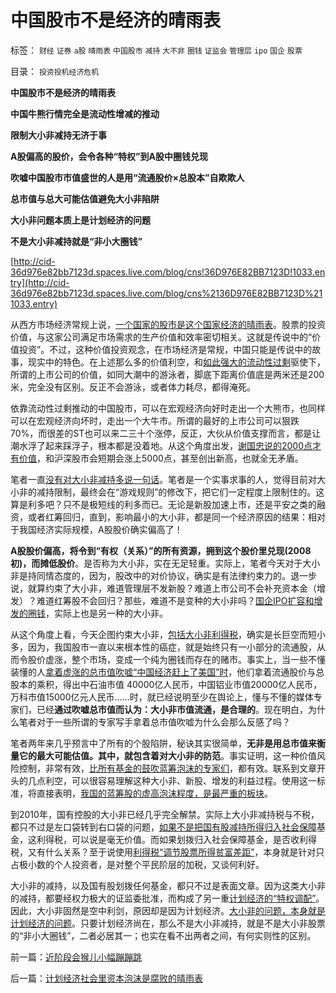# 中国股市不是经济的晴雨表

标签： `财经` `证券` `a股` `晴雨表` `中国股市` `减持` `大不非` `圈钱` `证监会` `管理层` `ipo` `国企` `股票` 

目录： `投资投机经济危机`

**中国股市不是经济的晴雨表**

**中国牛熊行情完全是流动性增减的推动**

**限制大小非减持无济于事**

**A股偏高的股价，会令各种“特权”到A股中圈钱兑现**

**吹嘘中国股市市值盛世的人是用“流通股价×总股本”自欺欺人**

**总市值与总大可能估值避免大小非陷阱**

**大小非问题本质上是计划经济的问题**

**不是大小非减持就是“非小大圈钱”**

[http://cid-36d976e82bb7123d.spaces.live.com/blog/cns!36D976E82BB7123D!1033.entry](http://cid-36d976e82bb7123d.spaces.live.com/blog/cns%2136D976E82BB7123D%211033.entry)



从西方市场经济常规上说，[一个国家的股市是这个国家经济的晴雨表](../../../2008/3/19/通胀、需求萎缩是大敌；货币政策从紧符合股民利益.md)。股票的投资价值，与这家公司满足市场需求的生产价值和效率密切相关。这就是传说中的“价值投资”。不过，这种价值投资观念，在市场经济是常规，中国只能是传说中的故事，现实中的特色。在上述那么多的价值利空，和[如此强大的流动性过剩](../../../2009/8/20/经济危机的同时别忘记了流动性过剩.md)驱使下，所谓的上市公司的价值，如同大潮中的游泳者，脚底下距离价值底是两米还是200米，完全没有区别。反正不会游泳，或者体力耗尽，都得淹死。

依靠流动性过剩推动的中国股市，可以在宏观经济向好时走出一个大熊市，也同样可以在宏观经济向坏时，走出一个大牛市。所谓的最好的上市公司可以狠跌70%，而很差的ST也可以来二三十个涨停，反正，大伙从价值支撑而言，都是让潮水浮了起来踩浮子，根本都是没着地。从这个角度出发，[谢国忠说的2000点才有价值](../../../2009/4/30/谢国忠的利益，及其预言的2500点行情中轴正在成为现实.md)，和沪深股市会短期会涨上5000点，甚至创出新高，也就全无矛盾。



笔者一直[没有对大小非减持多说一句话](../../../2008/11/17/甭替基金操心大小非和平准，闭着眼睛赚钱吧.md)。笔者是一个实事求事的人，觉得目前对大小非的减持限制，最终会在“游戏规则”的修改下，把它们一定程度上限制住的。这算是利多吧？只不是极短线的利多而已。无论是新股加速上市，还是平安之类的融资，或者红筹回归，直到，影响最小的大小非，都是同一个经济原因的结果：相对于我国经济实际规模，A股股价确实偏高了！

**A股股价偏高，将令到“有权（关系）”的所有资源，拥到这个股价里兑现(2008初)，而摊低股价**。是否称为大小非，实在无足轻重。实际上，笔者今天对于大小非是持同情态度的，因为，股改中的对价协议，确实是有法律约束力的。退一步说，就算约束了大小非，难道管理层不发新股？难道上市公司不会补充资本金（增发）？难道红筹股不会回归？那些，难道不是变种的大小非吗？[国企IPO扩容和增发的圈钱](../../../2008/8/27/国有圈钱根本不必担心控股权失落.md)，实际上也是另一种的大小非。



从这个角度上看，今天企图约束大小非，[包括大小非利得税](../../../2010/1/4/大小非转让要征税是特大利空.md)，确实是长巨空而短小多，因为，我国股市一直以来根本性的癌症，就是始终只有一小部分的流通股，从而令股价虚涨，整个市场，变成一个纯为圈钱而存在的赌市。事实上，当一些不懂装懂的人[拿着虚涨的总市值吹嘘“中国经济赶上了美国”时](../../../2007/8/30/中国股市市值超GDP,超日本可能是自欺欺人.md)，他们拿着流通股价与总股本的乘积，得出中石油市值
40000亿人民币，中国铝业市值20000亿人民币，万科市值15000亿元人民币……时，就已经说明至少在舆论上，懂与不懂的媒体专家们，已经**通过吹嘘总市值而认为：大小非市值流通，是合理的**。现在明白，为什么笔者对于一些所谓的专家写手拿着总市值吹嘘为什么会那么反感了吗？

笔者两年来几乎预言中了所有的个股陷阱，秘诀其实很简单，**无非是用总市值来衡量它的最大可能估值。其中，就包含着对大小非的防范**。事实证明，这一种价值风险控制，非常有效，[比所有基金的鼓吹蓝筹泡沫的专家们](../../../2008/3/14/蓝筹投机后果严重.md)，都有效。联系到文章开头的几点利空，可以很容易理解这种大小非、新股、增发的利益过程。使用这一标准，将直接表明，[我国的蓝筹股的虚高泡沫程度，是最严重的板块](../../../2008/7/3/招行万科平安价值投资只怕其实难符.md)。

到2010年，国有控股的大小非已经几乎完全解禁。实际上大小非减持税与不税，都只不过是左口袋转到右口袋的问题，[如果不是把国有股减持所得归入社会保障](../../../2009/6/22/国企股票划拨消息中性.md)基金，这利得税，可以说是毫无价值。而如果划拨归入社会保障基金，是否收利得税，又有什么关系？至于说使用[利得税“调节股票所得贫富差距”](../../../2010/1/4/大小非转让要征税是特大利空.md)，本身就是针对只占极小数的个人投资者，是对整个平民阶层的加税，又谈何利好。

大小非的减持，以及国有股划拨任何基金，都只不过是表面文章。因为这类大小非的减持，都要经权力极大的证监委批准，而构成了另一重[计划经济的“特权调配”](../../../2009/8/14/计划经济的划拨是寻租腐败之源.md)。因此，大小非固然是空中利剑，原因却是因为计划经济。[大小非的问题，本身就是计划经济的问题](../../../2009/6/19/计划经济创造财富吗？.md)。只要计划经济尚在，那么不是大小非减持，就是不是大小非股票的“非小大圈钱”，二者必居其一；也实在看不出两者之间，有何实则性的区别。



前一篇：[近阶段会猴儿小幅蹦蹦跳](../../../2010/3/26/近阶段会猴儿小幅蹦蹦跳.md)

后一篇：[计划经济社会里资本泡沫是腐败的晴雨表](../../../2010/3/26/计划经济社会里资本泡沫是腐败的晴雨表.md)